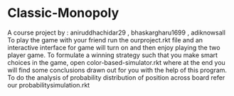 # Classic-Monopoly
A course project by : aniruddhachidar29 , bhaskargharu1699 , adiknowsall
To play the game with your friend run the ourproject.rkt file and an interactive interface for game will 
turn on and then enjoy playing the two player game.
To formulate a winning strategy such that you make smart choices in the game, open color-based-simulator.rkt
where at the end you will find some conclusions drawn out for you with the help of this program.
To do the analysis of probability distribution of position across board refer our probabilitysimulation.rkt
